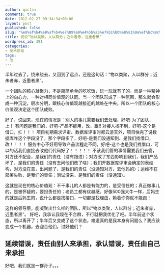 ```yaml
---
author: qicfan
comments: true
date: 2012-02-27 09:34:34+00:00
layout: post
published: false
slug: '%e8%af%b4%e8%af%b4%e7%89%a9%e4%bb%a5%e7%b1%bb%e8%81%9a%ef%bc%8c%e4%ba%ba%e4%bb%a5%e7%be%a4%e5%88%86%ef%bc%9b%e8%bf%91%e6%9c%b1%e8%80%85%e8%b5%a4%ef%bc%8c%e8%bf%91%e5%a2%a8%e8%80%85%e9%bb%91'
title: 说说“物以类聚，人以群分；近朱者赤，近墨者黑”
wordpress_id: 391
categories:
- 技术杂谈
tags:
- 他
---
```


半年过去了，绕来绕去，又回到了远点，还是这句话：“物以类聚，人以群分；近朱者赤，近墨者黑”。

一个团队的核心凝聚力，不是简简单单的吃吃饭，玩一玩就有了的，而是一种精神上的向心力，一种对相同价值观的认同。当一个团队形成了一种氛围，那么就会形成一种沉淀，层次分明，跟核心价值观越接近的越处在中央，所以一个团队的核心价值观决定这个团队成败。

好了，说回来，现在的情况是：别人的事儿需要我们去处理，好吧-为了团队，上！
有问题是我们的，好吧-产品不能用，改、跟!!
对接人找不到，好吧-这个是借口，扛！！！
项目初期需求评审、数据库评审时都云游天外，项目快完了说数据库咋这个字段没了，那个字段多了，好吧-是我们没通知到、是我们找借口，改！！！！
服务中心不好用导致产品流程走不同，好吧-这个也是我们找借口，可以的话我们直接去改他们代码好了！！！！！
不该我们管的事情需要我们去管，对方还不配合，是我们的责任（没有跟进）；对方改了东西影响到我们，我们产品坏了，是我们的责任（没有去问他们改了啥）；我们开数据库评审会确定的表结构，对方没在意，出问题了，是我们的责任（没通知对方，去他妈的）；运维不在部署失败，是我们的责任；测试没来，是我们的责任（没通知）。

这就是现在的核心价值观：不干事儿的人都是有能力的，是受信任的；真正做事儿的，是被怀疑的，要担责任的；老员工都有优越感，好像500强大牛一样，后妈生的就是后妈生的，说什么都是找接口，一切都是找理由，赖着你你就不能跑！

这样的领导层，能凝聚出什么样的团队，所以“物以类聚，人以群分；近朱者赤，近墨者黑”。
好吧，我承认我现在不合群，不行就把我优化了吧。半年前这个状态，所以离开了；半年后又变成了这个状态，难道真的是我本身有问题么？我应该变成一个机器，去迎合他们，讨好他们？




## 延续错误，责任由别人来承担，承认错误，责任由自己来承担


好吧，我们就是一群孙子。。。
